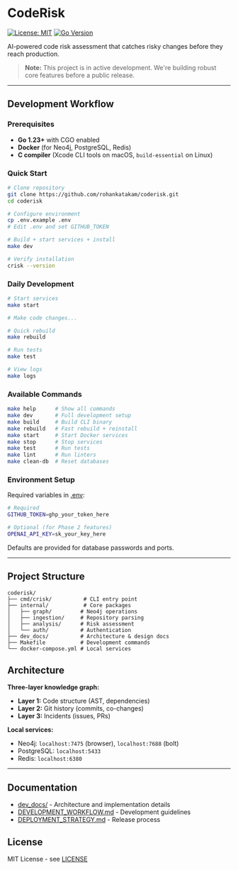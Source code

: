 # CodeRisk

[![License: MIT](https://img.shields.io/badge/License-MIT-blue.svg)](https://opensource.org/licenses/MIT)
[![Go Version](https://img.shields.io/badge/Go-1.23%2B-blue)](https://golang.org)

AI-powered code risk assessment that catches risky changes before they reach production.

> **Note:** This project is in active development. We're building robust core features before a public release.

---

## Development Workflow

### Prerequisites

- **Go 1.23+** with CGO enabled
- **Docker** (for Neo4j, PostgreSQL, Redis)
- **C compiler** (Xcode CLI tools on macOS, `build-essential` on Linux)

### Quick Start

```bash
# Clone repository
git clone https://github.com/rohankatakam/coderisk.git
cd coderisk

# Configure environment
cp .env.example .env
# Edit .env and set GITHUB_TOKEN

# Build + start services + install
make dev

# Verify installation
crisk --version
```

### Daily Development

```bash
# Start services
make start

# Make code changes...

# Quick rebuild
make rebuild

# Run tests
make test

# View logs
make logs
```

### Available Commands

```bash
make help      # Show all commands
make dev       # Full development setup
make build     # Build CLI binary
make rebuild   # Fast rebuild + reinstall
make start     # Start Docker services
make stop      # Stop services
make test      # Run tests
make lint      # Run linters
make clean-db  # Reset databases
```

### Environment Setup

Required variables in [.env](.env):

```bash
# Required
GITHUB_TOKEN=ghp_your_token_here

# Optional (for Phase 2 features)
OPENAI_API_KEY=sk_your_key_here
```

Defaults are provided for database passwords and ports.

---

## Project Structure

```
coderisk/
├── cmd/crisk/          # CLI entry point
├── internal/           # Core packages
│   ├── graph/         # Neo4j operations
│   ├── ingestion/     # Repository parsing
│   ├── analysis/      # Risk assessment
│   └── auth/          # Authentication
├── dev_docs/          # Architecture & design docs
├── Makefile           # Development commands
└── docker-compose.yml # Local services
```

## Architecture

**Three-layer knowledge graph:**
- **Layer 1:** Code structure (AST, dependencies)
- **Layer 2:** Git history (commits, co-changes)
- **Layer 3:** Incidents (issues, PRs)

**Local services:**
- Neo4j: `localhost:7475` (browser), `localhost:7688` (bolt)
- PostgreSQL: `localhost:5433`
- Redis: `localhost:6380`

---

## Documentation

- [dev_docs/](dev_docs/) - Architecture and implementation details
- [DEVELOPMENT_WORKFLOW.md](dev_docs/DEVELOPMENT_WORKFLOW.md) - Development guidelines
- [DEPLOYMENT_STRATEGY.md](dev_docs/03-implementation/DEPLOYMENT_STRATEGY.md) - Release process

## License

MIT License - see [LICENSE](LICENSE)
